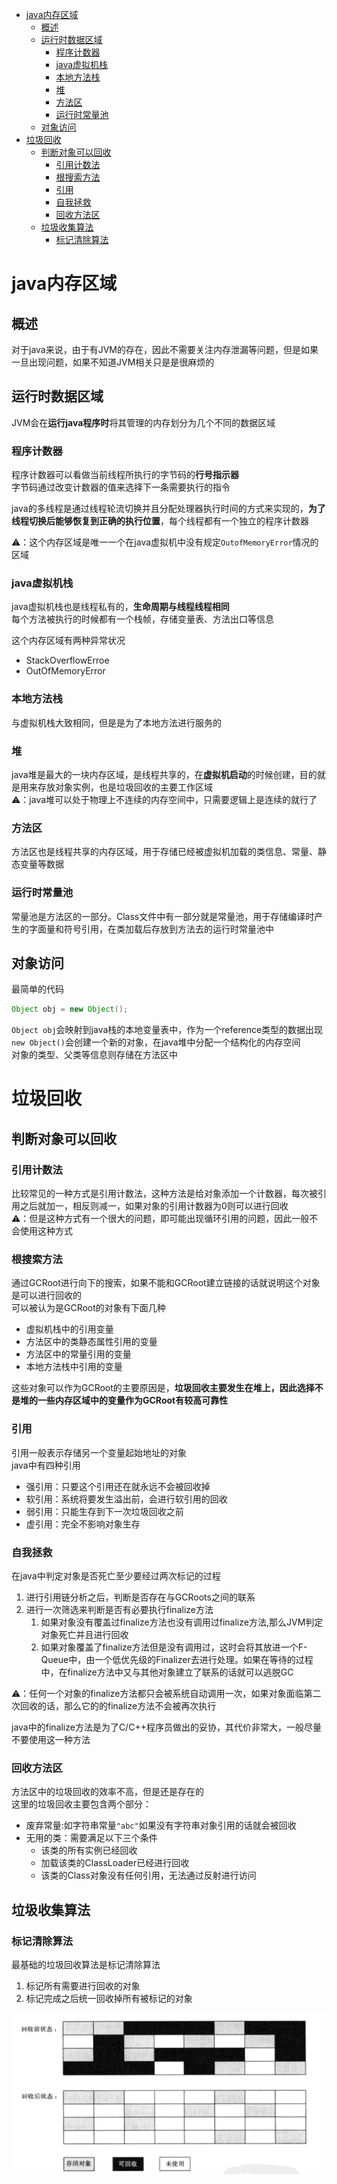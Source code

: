 - [java内存区域](#java内存区域)
  - [概述](#概述)
  - [运行时数据区域](#运行时数据区域)
    - [程序计数器](#程序计数器)
    - [java虚拟机栈](#java虚拟机栈)
    - [本地方法栈](#本地方法栈)
    - [堆](#堆)
    - [方法区](#方法区)
    - [运行时常量池](#运行时常量池)
  - [对象访问](#对象访问)
- [垃圾回收](#垃圾回收)
  - [判断对象可以回收](#判断对象可以回收)
    - [引用计数法](#引用计数法)
    - [根搜索方法](#根搜索方法)
    - [引用](#引用)
    - [自我拯救](#自我拯救)
    - [回收方法区](#回收方法区)
  - [垃圾收集算法](#垃圾收集算法)
    - [标记清除算法](#标记清除算法)

# java内存区域

## 概述
对于java来说，由于有JVM的存在，因此不需要关注内存泄漏等问题，但是如果一旦出现问题，如果不知道JVM相关只是是很麻烦的

## 运行时数据区域
JVM会在**运行java程序时**将其管理的内存划分为几个不同的数据区域

### 程序计数器
程序计数器可以看做当前线程所执行的字节码的**行号指示器**  
字节码通过改变计数器的值来选择下一条需要执行的指令

java的多线程是通过线程轮流切换并且分配处理器执行时间的方式来实现的，**为了线程切换后能够恢复到正确的执行位置**，每个线程都有一个独立的程序计数器

⚠️：这个内存区域是唯一一个在java虚拟机中没有规定`OutofMemoryError`情况的区域

### java虚拟机栈
java虚拟机栈也是线程私有的，**生命周期与线程线程相同**  
每个方法被执行的时候都有一个栈帧，存储变量表、方法出口等信息

这个内存区域有两种异常状况  
* StackOverflowErroe
* OutOfMemoryError

### 本地方法栈
与虚拟机栈大致相同，但是是为了本地方法进行服务的

### 堆
java堆是最大的一块内存区域，是线程共享的，在**虚拟机启动**的时候创建，目的就是用来存放对象实例，也是垃圾回收的主要工作区域  
⚠️：java堆可以处于物理上不连续的内存空间中，只需要逻辑上是连续的就行了

### 方法区
方法区也是线程共享的内存区域，用于存储已经被虚拟机加载的类信息、常量、静态变量等数据

### 运行时常量池
常量池是方法区的一部分。Class文件中有一部分就是常量池，用于存储编译时产生的字面量和符号引用，在类加载后存放到方法去的运行时常量池中

## 对象访问
最简单的代码
```java
Object obj = new Object();
```
`Object obj`会映射到java栈的本地变量表中，作为一个reference类型的数据出现  
`new Object()`会创建一个新的对象，在java堆中分配一个结构化的内存空间  
对象的类型、父类等信息则存储在方法区中  

# 垃圾回收
## 判断对象可以回收
### 引用计数法
比较常见的一种方式是引用计数法，这种方法是给对象添加一个计数器，每次被引用之后就加一，相反则减一，如果对象的引用计数器为0则可以进行回收  
⚠️：但是这种方式有一个很大的问题，即可能出现循环引用的问题，因此一般不会使用这种方式

### 根搜索方法
通过GCRoot进行向下的搜索，如果不能和GCRoot建立链接的话就说明这个对象是可以进行回收的  
可以被认为是GCRoot的对象有下面几种  
* 虚拟机栈中的引用变量
* 方法区中的类静态属性引用的变量
* 方法区中的常量引用的变量
* 本地方法栈中引用的变量

这些对象可以作为GCRoot的主要原因是，**垃圾回收主要发生在堆上，因此选择不是堆的一些内存区域中的变量作为GCRoot有较高可靠性**

### 引用
引用一般表示存储另一个变量起始地址的对象  
java中有四种引用  
* 强引用：只要这个引用还在就永远不会被回收掉
* 软引用：系统将要发生溢出前，会进行软引用的回收
* 弱引用：只能生存到下一次垃圾回收之前
* 虚引用：完全不影响对象生存

### 自我拯救
在java中判定对象是否死亡至少要经过两次标记的过程
1. 进行引用链分析之后，判断是否存在与GCRoots之间的联系
2. 进行一次筛选来判断是否有必要执行finalize方法
   1. 如果对象没有覆盖过finalize方法也没有调用过finalize方法,那么JVM判定对象死亡并且进行回收
   2. 如果对象覆盖了finalize方法但是没有调用过，这时会将其放进一个F-Queue中，由一个低优先级的Finalizer去进行处理。如果在等待的过程中，在finalize方法中又与其他对象建立了联系的话就可以逃脱GC

⚠️：任何一个对象的finalize方法都只会被系统自动调用一次，如果对象面临第二次回收的话，那么它的的finalize方法不会被再次执行

java中的finalize方法是为了C/C++程序员做出的妥协，其代价非常大，一般尽量不要使用这一种方法

### 回收方法区
方法区中的垃圾回收的效率不高，但是还是存在的  
这里的垃圾回收主要包含两个部分：  
* 废弃常量:如字符串常量`"abc"`如果没有字符串对象引用的话就会被回收
* 无用的类：需要满足以下三个条件  
  * 该类的所有实例已经回收
  * 加载该类的ClassLoader已经进行回收
  * 该类的Class对象没有任何引用，无法通过反射进行访问

## 垃圾收集算法

### 标记清除算法
最基础的垃圾回收算法是标记清除算法
1. 标记所有需要进行回收的对象
2. 标记完成之后统一回收掉所有被标记的对象

![标记回收](img/标记回收.png)


